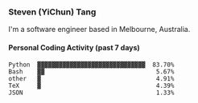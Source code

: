 ### Steven (YiChun) Tang

I'm a software engineer based in Melbourne, Australia.

#### Personal Coding Activity (past 7 days)
```
Python  ▓▓▓▓▓▓▓▓▓▓▓▓▓▓▓▓▓▓▓▓▓▓▓▓▓▓▓▓▓▓  83.70%
Bash    ▓▓                               5.67%
other   ▓                                4.91%
TeX     ▓                                4.39%
JSON                                     1.33%
```
